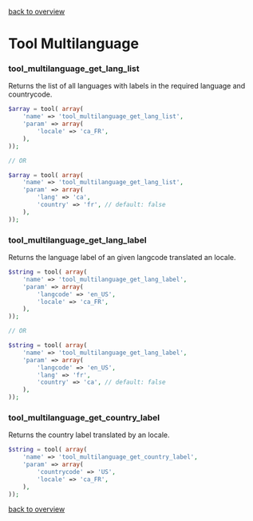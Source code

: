[back to overview](../../README.markdown#tools)

Tool Multilanguage
===============================

### tool_multilanguage_get_lang_list

Returns the list of all languages with labels in
the required language and countrycode.

````php
$array = tool( array(
    'name' => 'tool_multilanguage_get_lang_list',
    'param' => array(
        'locale' => 'ca_FR',
    ),
));

// OR

$array = tool( array(
    'name' => 'tool_multilanguage_get_lang_list',
    'param' => array(
        'lang' => 'ca',
        'country' => 'fr', // default: false
    ),
));
````

### tool_multilanguage_get_lang_label

Returns the language label of an given langcode translated an locale.

````php
$string = tool( array(
    'name' => 'tool_multilanguage_get_lang_label',
    'param' => array(
        'langcode' => 'en_US',
        'locale' => 'ca_FR',
    ),
));

// OR

$string = tool( array(
    'name' => 'tool_multilanguage_get_lang_label',
    'param' => array(
        'langcode' => 'en_US',
        'lang' => 'fr',
        'country' => 'ca', // default: false
    ),
));
````

### tool_multilanguage_get_country_label

Returns the country label translated by an locale.

````php
$string = tool( array(
    'name' => 'tool_multilanguage_get_country_label',
    'param' => array(
        'countrycode' => 'US',
        'locale' => 'ca_FR',
    ),
));
````

[back to overview](../../README.markdown#tools)
